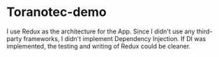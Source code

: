 # Toranotec-demo

I use Redux as the architecture for the App. Since I didn't use any third-party frameworks, I didn't implement Dependency Injection. If DI was implemented, the testing and writing of Redux could be cleaner.

